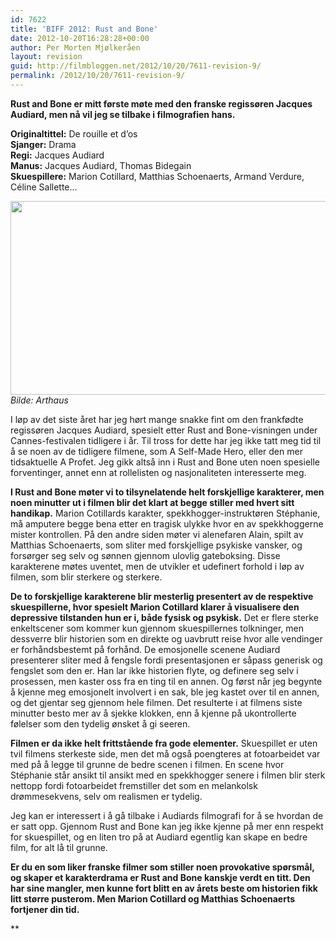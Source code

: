 ```yaml
---
id: 7622
title: 'BIFF 2012: Rust and Bone'
date: 2012-10-20T16:28:28+00:00
author: Per Morten Mjølkeråen
layout: revision
guid: http://filmbloggen.net/2012/10/20/7611-revision-9/
permalink: /2012/10/20/7611-revision-9/
---
```

**Rust and Bone er mitt første møte med den franske regissøren Jacques Audiard, men nå vil jeg se tilbake i filmografien hans.** 

**Originaltittel:** De rouille et d&#8217;os  
**Sjanger:** Drama  
**Regi:** Jacques Audiard  
**Manus:** Jacques Audiard, Thomas Bidegain  
**Skuespillere:** Marion Cotillard, Matthias Schoenaerts, Armand Verdure, Céline Sallette&#8230;

<a href="http://filmbloggen.net/?attachment_id=7613" rel="attachment wp-att-7613"><img class="alignnone size-large wp-image-7613" src="http://filmbloggen.net/wp-content/uploads//2012/10/13-620x310.jpg" alt="" width="620" height="310" /></a>  
_Bilde: Arthaus_

I løp av det siste året har jeg hørt mange snakke fint om den frankfødte regissøren Jacques Audiard, spesielt etter Rust and Bone-visningen under Cannes-festivalen tidligere i år. Til tross for dette har jeg ikke tatt meg tid til å se noen av de tidligere filmene, som A Self-Made Hero, eller den mer tidsaktuelle A Profet. Jeg gikk altså inn i Rust and Bone uten noen spesielle forventinger, annet enn at rollelisten og nasjonaliteten interesserte meg.

**I Rust and Bone møter vi to tilsynelatende helt forskjellige karakterer, men noen minutter ut i filmen blir det klart at begge stiller med hvert sitt handikap.** Marion Cotillards karakter, spekkhogger-instruktøren Stéphanie, må amputere begge bena etter en tragisk ulykke hvor en av spekkhoggerne mister kontrollen. På den andre siden møter vi alenefaren Alain, spilt av Matthias Schoenaerts, som sliter med forskjellige psykiske vansker, og forsørger seg selv og sønnen gjennom ulovlig gateboksing. Disse karakterene møtes uventet, men de utvikler et udefinert forhold i løp av filmen, som blir sterkere og sterkere.

**De to forskjellige karakterene blir mesterlig presentert av de respektive skuespillerne, hvor spesielt Marion Cotillard klarer å visualisere den depressive tilstanden hun er i, både fysisk og psykisk.** Det er flere sterke enkeltscener som kommer kun gjennom skuespillernes tolkninger, men dessverre blir historien som en direkte og uavbrutt reise hvor alle vendinger er forhåndsbestemt på forhånd. De emosjonelle scenene Audiard presenterer sliter med å fengsle fordi presentasjonen er såpass generisk og fengslet som den er. Han lar ikke historien flyte, og definere seg selv i prosessen, men kaster oss fra en ting til en annen. Og først når jeg begynte å kjenne meg emosjonelt involvert i en sak, ble jeg kastet over til en annen, og det gjentar seg gjennom hele filmen. Det resulterte i at filmens siste minutter besto mer av å sjekke klokken, enn å kjenne på ukontrollerte følelser som den tydelig ønsket å gi seeren.

**Filmen er da ikke helt frittstående fra gode elementer.** Skuespillet er uten tvil filmens sterkeste side, men det må også poengteres at fotoarbeidet var med på å legge til grunne de bedre scenen i filmen. En scene hvor Stéphanie står ansikt til ansikt med en spekkhogger senere i filmen blir sterk nettopp fordi fotoarbeidet fremstiller det som en melankolsk drømmesekvens, selv om realismen er tydelig.

Jeg kan er interessert i å gå tilbake i Audiards filmografi for å se hvordan de er satt opp. Gjennom Rust and Bone kan jeg ikke kjenne på mer enn respekt for skuespillet, og en liten tro på at Audiard egentlig kan skape en bedre film, for alt lå til grunne.

**Er du en som liker franske filmer som stiller noen provokative spørsmål, og skaper et karakterdrama er Rust and Bone kanskje verdt en titt. Den har sine mangler, men kunne fort blitt en av årets beste om historien fikk litt større pusterom. Men Marion Cotillard og Matthias Schoenaerts fortjener din tid.**


** 

<div class="video-shortcode">
</div>

</strong>